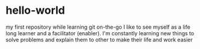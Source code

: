 # hello-world
my first repository while learning git on-the-go
I like to see myself as a life long learner and a facilitator (enabler). I'm constantly learning new things to solve problems and explain them to other to make their life and work easier
